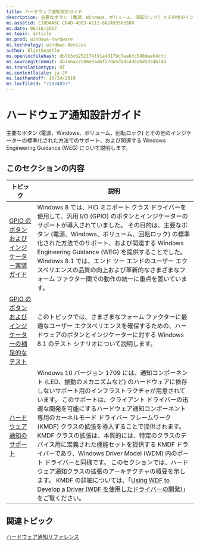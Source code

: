 ```yaml
---
title: ハードウェア通知設計ガイド
description: 主要なボタン (電源、Windows、ボリューム、回転ロック) とその他のインジケーターの標準化された方法でのサポート、および関連する Windows Engineering Guidance (WEG) について説明します。
ms.assetid: E18DAA6C-C64D-40B3-A112-682A935655D0
ms.date: 06/16/2017
ms.topic: article
ms.prod: windows-hardware
ms.technology: windows-devices
author: EliotSeattle
ms.openlocfilehash: db7b3cb252174f91e40179c7ea6fc540dee64cfc
ms.sourcegitcommit: 4b7a6ac7c68e6ad6f27da5d1dc4deabd5d34b748
ms.translationtype: HT
ms.contentlocale: ja-JP
ms.lasthandoff: 10/24/2019
ms.locfileid: "72824893"
---
```

# <a name="hardware-notifications-design-guide"></a>ハードウェア通知設計ガイド

主要なボタン (電源、Windows、ボリューム、回転ロック) とその他のインジケーターの標準化された方法でのサポート、および関連する Windows Engineering Guidance (WEG) について説明します。

## <a name="in-this-section"></a>このセクションの内容

|トピック|説明|
|----|----|
|[GPIO のボタンおよびインジケーター実装ガイド](gpio-buttons-and-indicators-implementation-guide-for-windows-8-1.md)|Windows 8 では、HID ミニポート クラス ドライバーを使用して、汎用 I/O (GPIO) のボタンとインジケーターのサポートが導入されていました。 その目的は、主要なボタン (電源、Windows、ボリューム、回転ロック) の標準化された方法でのサポート、および関連する Windows Engineering Guidance (WEG) を提供することでした。 Windows 8.1 では、エンド ツー エンドのユーザー エクスペリエンスの品質の向上および革新的なさまざまなフォーム ファクター間での動作の統一に重点を置いています。|
|[GPIO のボタンおよびインジケーターの補足的なテスト](gpio-buttons-and-indicators-supplemental-certification-testing-for-windows-8-1.md)|このトピックでは、さまざまなフォーム ファクターに最適なユーザー エクスペリエンスを確保するための、ハードウェアのボタンとインジケーターに対する Windows 8.1 のテスト シナリオについて説明します。|
|[ハードウェア通知のサポート](hardware-notifications-support.md)|Windows 10 バージョン 1709 には、通知コンポーネント (LED、振動のメカニズムなど) のハードウェアに依存しないサポート用のインフラストラクチャが用意されています。 このサポートは、クライアント ドライバーの迅速な開発を可能にするハードウェア通知コンポーネント専用のカーネルモード ドライバー フレームワーク (KMDF) クラスの拡張を導入することで提供されます。 KMDF クラスの拡張は、本質的には、特定のクラスのデバイス用に定義された機能セットを提供する KMDF ドライバーであり、Windows Driver Model (WDM) 内のポート ドライバーと同様です。 このセクションでは、ハードウェア通知クラスの拡張のアーキテクチャの概要を示します。 KMDF の詳細については、「[Using WDF to Develop a Driver (WDF を使用したドライバーの開発)](https://docs.microsoft.com/windows-hardware/drivers/wdf/using-the-framework-to-develop-a-driver)」をご覧ください。|

## <a name="related-topics"></a>関連トピック

[ハードウェア通知リファレンス](https://docs.microsoft.com/windows-hardware/drivers/ddi/index)
